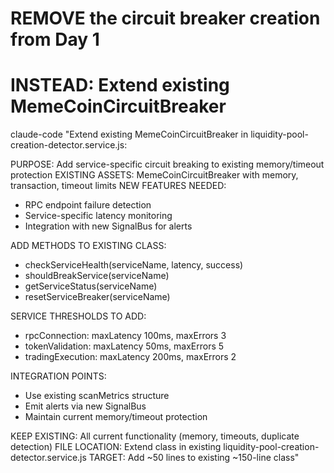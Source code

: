 # REMOVE the circuit breaker creation from Day 1
# INSTEAD: Extend existing MemeCoinCircuitBreaker

claude-code "Extend existing MemeCoinCircuitBreaker in liquidity-pool-creation-detector.service.js:

PURPOSE: Add service-specific circuit breaking to existing memory/timeout protection
EXISTING ASSETS: MemeCoinCircuitBreaker with memory, transaction, timeout limits
NEW FEATURES NEEDED:
- RPC endpoint failure detection
- Service-specific latency monitoring  
- Integration with new SignalBus for alerts

ADD METHODS TO EXISTING CLASS:
- checkServiceHealth(serviceName, latency, success)
- shouldBreakService(serviceName) 
- getServiceStatus(serviceName)
- resetServiceBreaker(serviceName)

SERVICE THRESHOLDS TO ADD:
- rpcConnection: maxLatency 100ms, maxErrors 3
- tokenValidation: maxLatency 50ms, maxErrors 5
- tradingExecution: maxLatency 200ms, maxErrors 2

INTEGRATION POINTS:
- Use existing scanMetrics structure
- Emit alerts via new SignalBus
- Maintain current memory/timeout protection

KEEP EXISTING: All current functionality (memory, timeouts, duplicate detection)
FILE LOCATION: Extend class in existing liquidity-pool-creation-detector.service.js
TARGET: Add ~50 lines to existing ~150-line class"